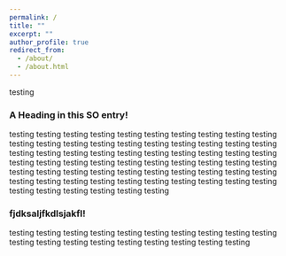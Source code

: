 ```yaml
---
permalink: /
title: ""
excerpt: ""
author_profile: true
redirect_from: 
  - /about/
  - /about.html
---
```


testing


### <a name="head1234"></a>A Heading in this SO entry!
testing
testing
testing
testing
testing
testing
testing
testing
testing
testing
testing
testing
testing
testing
testing
testing
testing
testing
testing
testing
testing
testing
testing
testing
testing
testing
testing
testing
testing
testing
testing
testing
testing
testing
testing
testing
testing
testing
testing
testing
testing
testing
testing
testing
testing
testing
testing
testing
testing
testing
testing
testing
testing
testing
testing
testing
testing
testing
testing
testing
testing
testing
testing
testing
testing
testing


### <a name="hd15"></a>fjdksaljfkdlsjakfl!
testing
testing
testing
testing
testing
testing
testing
testing
testing
testing
testing
testing
testing
testing
testing
testing
testing
testing
testing